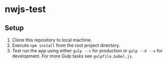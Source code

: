 # nwjs-test

## Setup

1. Clone this repository to local machine.
2. Execute `npm install` from the root project directory.
3. Test run the app using either `gulp --s` for production or `gulp --d --s` for development. For more Gulp tasks see `gulpfile.babel.js`.

